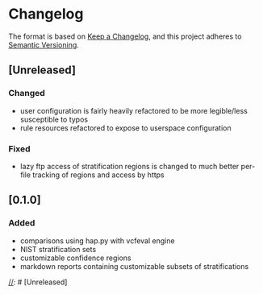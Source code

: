 # Changelog

The format is based on [Keep a Changelog](https://keepachangelog.com/en/1.0.0/),
and this project adheres to [Semantic Versioning](https://semver.org/spec/v2.0.0.html).

## [Unreleased]

### Changed

- user configuration is fairly heavily refactored to be more legible/less susceptible to typos
- rule resources refactored to expose to userspace configuration

### Fixed

- lazy ftp access of stratification regions is changed to much better per-file tracking
  of regions and access by https

## [0.1.0]

### Added

- comparisons using hap.py with vcfeval engine
- NIST stratification sets
- customizable confidence regions
- markdown reports containing customizable subsets of stratifications

[//]: # [Unreleased]

[//]: # (- Added)
[//]: # (- Changed)
[//]: # (- Deprecated)
[//]: # (- Removed)
[//]: # (- Fixed)
[//]: # (- Security)

